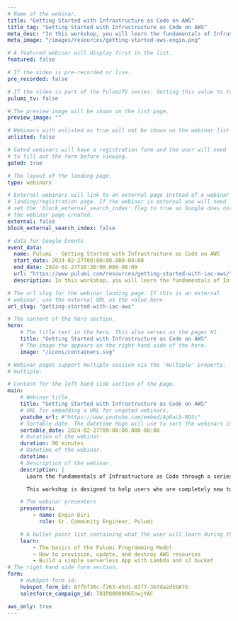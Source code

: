 ```yaml
---
# Name of the webinar.
title: "Getting Started with Infrastructure as Code on AWS"
title_tag: "Getting Started with Infrastructure as Code on AWS"
meta_desc: "In this workshop, you will learn the fundamentals of Infrastructure as Code through a series of guided exercises using the Pulumi Cloud Engineering platform."
meta_image: "/images/resources/getting-started-aws-engin.png"

# A featured webinar will display first in the list.
featured: false

# If the video is pre-recorded or live.
pre_recorded: false

# If the video is part of the PulumiTV series. Setting this value to true will list the video in the "PulumiTV" section.
pulumi_tv: false

# The preview image will be shown on the list page.
preview_image: ""

# Webinars with unlisted as true will not be shown on the webinar list
unlisted: false

# Gated webinars will have a registration form and the user will need
# to fill out the form before viewing.
gated: true

# The layout of the landing page.
type: webinars

# External webinars will link to an external page instead of a webinar
# landing/registration page. If the webinar is external you will need
# set the 'block_external_search_index' flag to true so Google does not index
# the webinar page created.
external: false
block_external_search_index: false

# data for Google Events
event_data:
  name: Pulumi - Getting Started with Infrastructure as Code on AWS
  start_date: 2024-02-27T09:00:00.000-08:00
  end_date: 2024-02-27T10:30:00.000-08:00
  url: "https://www.pulumi.com/resources/getting-started-with-iac-aws/"
  description: In this workshop, you will learn the fundamentals of Infrastructure as Code through a series of guided exercises using Pulumi’s Cloud Engineering platform. You will be introduced to Pulumi, an infrastructure as code platform, where you can use familiar programming languages to provision modern cloud infrastructure. This workshop is designed to help users completely new to Pulumi to become familiar with the core concepts to be effective with the Pulumi Infrastructure as Code platform. We will guide you through the Pulumi platform with diagrams and a series of hands on exercises to help you understand the building blocks available in Pulumi.

# The url slug for the webinar landing page. If this is an external
# webinar, use the external URL as the value here.
url_slug: "getting-started-with-iac-aws"

# The content of the hero section.
hero:
    # The title text in the hero. This also serves as the pages H1.
    title: "Getting Started with Infrastructure as Code on AWS"
    # The image the appears on the right hand side of the hero.
    image: "/icons/containers.svg"

# Webinar pages support multiple session via the 'multiple' property.
# multiple:

# Content for the left hand side section of the page.
main:
    # Webinar title.
    title: "Getting Started with Infrastructure as Code on AWS"
    # URL for embedding a URL for ungated webinars.
    youtube_url: #"https://www.youtube.com/embed/Ap0aLb-RQSc"
    # Sortable date. The datetime Hugo will use to sort the webinars in date order.
    sortable_date: 2024-02-27T09:00:00.000-08:00
    # Duration of the webinar.
    duration: 90 minutes
    # Datetime of the webinar.
    datetime:
    # Description of the webinar.
    description: |
      Learn the fundamentals of Infrastructure as Code through a series of guided exercises using AWS and Pulumi’s platform, where you can use familiar programming languages to provision modern cloud infrastructure.

      This workshop is designed to help users who are completely new to Pulumi become familiar with the core concepts to be effective with the Pulumi Infrastructure as Code platform. We will guide you through the Pulumi platform with diagrams and a series of hands-on exercises to help you understand the building blocks available in Pulumi.

    # The webinar presenters
    presenters:
        - name: Engin Diri
          role: Sr. Community Engineer, Pulumi

    # A bullet point list containing what the user will learn during the webinar.
    learn:
        - The basics of the Pulumi Programming Model
        - How to provision, update, and destroy AWS resources
        - Build a simple serverless App with Lambda and s3 bucket
# The right hand side form section.
form:
    # HubSpot form id.
    hubspot_form_id: 87fbf38c-f263-45d1-83f7-3b7da2d5b87b
    salesforce_campaign_id: 701PQ000006EnwjYAC

aws_only: true
---
```

